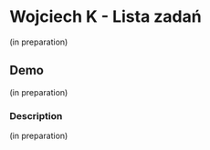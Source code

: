 # Wojciech K - Lista zadań
(in preparation)
## Demo
(in preparation)
### Description
(in preparation)
